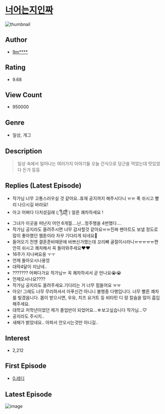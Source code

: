 # [너어는지인짜](https://comic.naver.com/bestChallenge/list?titleId=736603)
![thumbnail](https://image-comic.pstatic.net/user_contents_data/challenge_comic/2020/07/28/329182/thumbnail_202x164b5a977db_0ef0_4dba_8798_f1f6ad04fb85_00001056.JPEG)

## Author
- [9m****](https://comic.naver.com/artistTitle?id=329182)

## Rating
- 9.68

## View Count
- 950000

## Genre
- 일상, 개그

## Description
> 일상 속에서 일어나는 여러가지 이야기들 오늘 간식으로 당근을 먹었는데 맛있었다 든가 등등

## Replies (Latest Episode)
- 작가님 너무 고통스러우실 것 같아요..휴재 공지까지 해주시다니 ㅠㅠ 푹 쉬시고 빨리 나으시길 바라요!
- 아고 어쩌다 다치셨길래 (;´༎ຶД༎ຶ`) 얼른 쾌차하세요 !
- 그녀가 이곳을 떠난지 어언 6개월....난...정주행을 4번했다....
- 작가님 공지라도 올려주시면 너무 감사할것 같아요ㅠㅠ진짜 팬아트도 보낼 정도로 많이 좋아했던 웹툰이라 자꾸 기다리게 되네요🥺
- 들어오기 전엔 결혼준비때문에 바쁘신가했는데 꼬리뼈 골절이시라니ㅠㅠㅠㅠㅠ편안히 쉬시고 쾌차해서 꼭 돌아와주세요❤❤
- 16주가 지나써요옹 ㅜㅜ
- 언제 돌아오시나용엉
- 대략4달이 지났네..
- ??????? 어쩌다가요 작가님ㅠ 꼭 쾌차하셔서 곧 만나요😭😭
- 언제오시나요????
- 작가님 공지라도 올려주세요.기다리는 거 너무 힘들어요 ㅠㅠ
- 아오! 그레도 너무 무리하셔서 아푸신건 아니니 불행중 다행입니다. 너무 빨른 쾌차를 빌겠음니다. 몸이 받으시면, 우유, 치즈 요거트 등 비타민 디 랑 칼슘을 많이 흡입해주세요.
- 대학교 저학년이었던 제가 졸업반이 되었어요...☆보고싶습니다 작가님...♡
- 공지라도 주시지..
- 새해가 밝았네요.. 아파서 안오시는것만 아니길..

## Interest
- 2,212

## First Episode
- [0.레디](https://comic.naver.com/bestChallenge/detail?titleId=736603&no=1)

## Latest Episode
![image](https://image-comic.pstatic.net/user_contents_data/challenge_comic/2021/01/27/329182/upload_7018076498647396912.jpeg)
